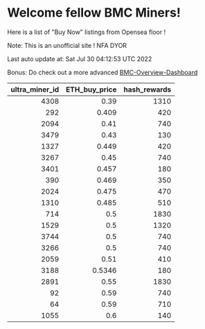 # Welcome fellow BMC Miners!
Here is a list of "Buy Now" listings from Opensea floor !

Note: This is an unofficial site ! NFA DYOR

Last auto update at: Sat Jul 30 04:12:53 UTC 2022

Bonus: Do check out a more advanced [BMC-Overview-Dashboard](https://dune.com/defifunk/BMC-Overview-Dashboard)


|   ultra_miner_id |   ETH_buy_price |   hash_rewards |
|-----------------:|----------------:|---------------:|
|             4308 |          0.39   |           1310 |
|              292 |          0.409  |            420 |
|             2094 |          0.41   |            740 |
|             3479 |          0.43   |            130 |
|             1327 |          0.449  |            420 |
|             3267 |          0.45   |            740 |
|             3401 |          0.457  |            180 |
|              390 |          0.469  |            350 |
|             2024 |          0.475  |            470 |
|             1310 |          0.485  |            510 |
|              714 |          0.5    |           1830 |
|             1529 |          0.5    |           1320 |
|             3744 |          0.5    |            740 |
|             3266 |          0.5    |            740 |
|             2059 |          0.51   |            410 |
|             3188 |          0.5346 |            180 |
|             2891 |          0.55   |           1830 |
|               92 |          0.59   |            740 |
|               64 |          0.59   |            710 |
|             1055 |          0.6    |            140 |